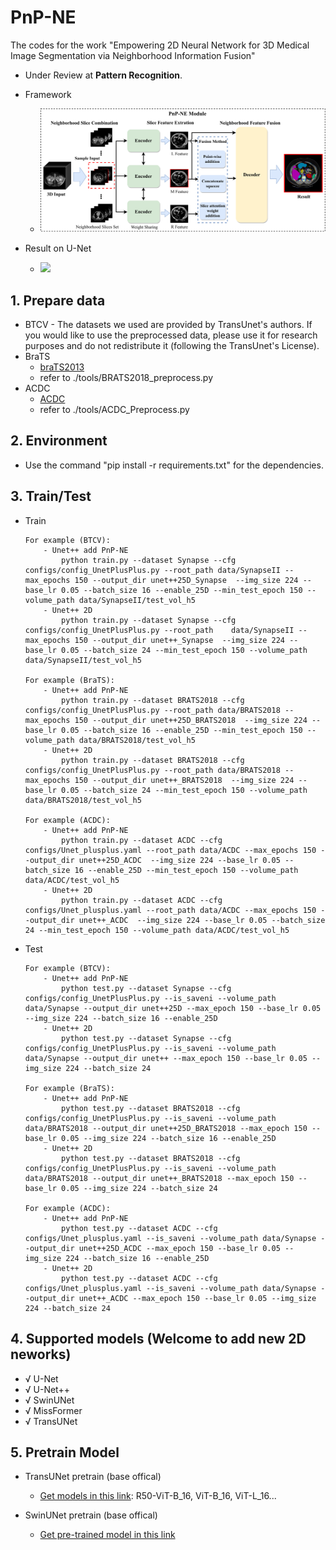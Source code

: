 # PnP-NE
The codes for the work "Empowering 2D Neural Network for 3D Medical Image Segmentation via Neighborhood Information Fusion"
- Under Review at **Pattern Recognition**.
- Framework
    - ![](./figures/framework.png)

- Result on U-Net
    - ![](./figures/result.png)

## 1. Prepare data
- BTCV
      - The datasets we used are provided by TransUnet's authors. If you would like to use the preprocessed data, please use it for research purposes and do not redistribute it (following the TransUnet's License).
- BraTS
     - [braTS2013](https://www.smir.ch/BRATS/Start2013)
     - refer to ./tools/BRATS2018_preprocess.py
- ACDC
     - [ACDC](https://www.creatis.insa-lyon.fr/Challenge/acdc/databases.html)
     - refer to ./tools/ACDC_Preprocess.py
## 2. Environment

- Use the command "pip install -r requirements.txt" for the dependencies.

## 3. Train/Test

- Train
    ```
    For example (BTCV):
        - Unet++ add PnP-NE 
            python train.py --dataset Synapse --cfg configs/config_UnetPlusPlus.py --root_path data/SynapseII --max_epochs 150 --output_dir unet++25D_Synapse  --img_size 224 --base_lr 0.05 --batch_size 16 --enable_25D --min_test_epoch 150 --volume_path data/SynapseII/test_vol_h5
        - Unet++ 2D
            python train.py --dataset Synapse --cfg configs/config_UnetPlusPlus.py --root_path    data/SynapseII --max_epochs 150 --output_dir unet++_Synapse  --img_size 224 --base_lr 0.05 --batch_size 24 --min_test_epoch 150 --volume_path data/SynapseII/test_vol_h5
    
    For example (BraTS):
        - Unet++ add PnP-NE 
            python train.py --dataset BRATS2018 --cfg configs/config_UnetPlusPlus.py --root_path data/BRATS2018 --max_epochs 150 --output_dir unet++25D_BRATS2018  --img_size 224 --base_lr 0.05 --batch_size 16 --enable_25D --min_test_epoch 150 --volume_path data/BRATS2018/test_vol_h5
        - Unet++ 2D
            python train.py --dataset BRATS2018 --cfg configs/config_UnetPlusPlus.py --root_path data/BRATS2018 --max_epochs 150 --output_dir unet++_BRATS2018  --img_size 224 --base_lr 0.05 --batch_size 24 --min_test_epoch 150 --volume_path data/BRATS2018/test_vol_h5
    
    For example (ACDC):
        - Unet++ add PnP-NE
            python train.py --dataset ACDC --cfg configs/Unet_plusplus.yaml --root_path data/ACDC --max_epochs 150 --output_dir unet++25D_ACDC  --img_size 224 --base_lr 0.05 --batch_size 16 --enable_25D --min_test_epoch 150 --volume_path data/ACDC/test_vol_h5
        - Unet++ 2D
            python train.py --dataset ACDC --cfg configs/Unet_plusplus.yaml --root_path data/ACDC --max_epochs 150 --output_dir unet++_ACDC  --img_size 224 --base_lr 0.05 --batch_size 24 --min_test_epoch 150 --volume_path data/ACDC/test_vol_h5
    ```
    

- Test
    ```
    For example (BTCV):
        - Unet++ add PnP-NE 
            python test.py --dataset Synapse --cfg configs/config_UnetPlusPlus.py --is_saveni --volume_path data/Synapse --output_dir unet++25D --max_epoch 150 --base_lr 0.05 --img_size 224 --batch_size 16 --enable_25D
        - Unet++ 2D
            python test.py --dataset Synapse --cfg configs/config_UnetPlusPlus.py --is_saveni --volume_path data/Synapse --output_dir unet++ --max_epoch 150 --base_lr 0.05 --img_size 224 --batch_size 24
    
    For example (BraTS):
        - Unet++ add PnP-NE 
            python test.py --dataset BRATS2018 --cfg configs/config_UnetPlusPlus.py --is_saveni --volume_path data/BRATS2018 --output_dir unet++25D_BRATS2018 --max_epoch 150 --base_lr 0.05 --img_size 224 --batch_size 16 --enable_25D
        - Unet++ 2D
            python test.py --dataset BRATS2018 --cfg configs/config_UnetPlusPlus.py --is_saveni --volume_path data/BRATS2018 --output_dir unet++_BRATS2018 --max_epoch 150 --base_lr 0.05 --img_size 224 --batch_size 24

    For example (ACDC):
        - Unet++ add PnP-NE
            python test.py --dataset ACDC --cfg configs/Unet_plusplus.yaml --is_saveni --volume_path data/Synapse --output_dir unet++25D_ACDC --max_epoch 150 --base_lr 0.05 --img_size 224 --batch_size 16 --enable_25D
        - Unet++ 2D
            python test.py --dataset ACDC --cfg configs/Unet_plusplus.yaml --is_saveni --volume_path data/Synapse --output_dir unet++_ACDC --max_epoch 150 --base_lr 0.05 --img_size 224 --batch_size 24
    ```



## 4. Supported models (Welcome to add new 2D neworks)
- √ U-Net
- √ U-Net++
- √ SwinUNet
- √ MissFormer
- √ TransUNet

## 5. Pretrain Model
- TransUNet pretrain (base offical)
    * [Get models in this link](https://console.cloud.google.com/storage/vit_models/):   R50-ViT-B_16, ViT-B_16, ViT-L_16...

- SwinUNet pretrain (base offical)
    * [Get pre-trained model in this link](https://drive.google.com/drive/folders/1UC3XOoezeum0uck4KBVGa8osahs6rKUY?usp=sharing)

